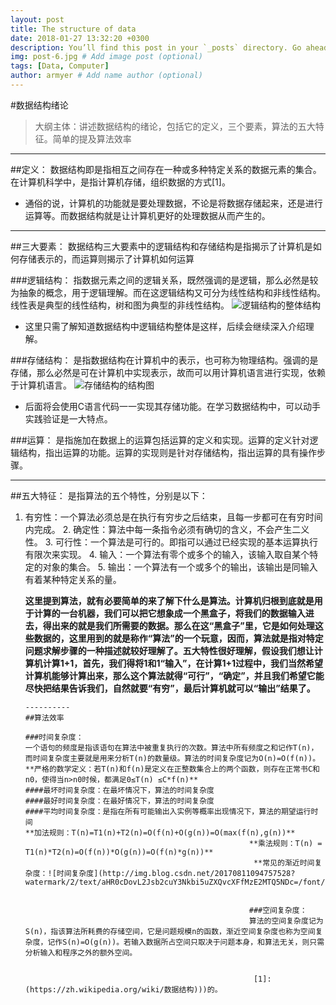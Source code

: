 ```yaml
---
layout: post
title: The structure of data
date: 2018-01-27 13:32:20 +0300
description: You’ll find this post in your `_posts` directory. Go ahead and edit it and re-build the site to see your changes. # Add post description (optional)
img: post-6.jpg # Add image post (optional)
tags: [Data, Computer]
author: armyer # Add name author (optional)
---
```


#数据结构绪论

> 大纲主体：讲述数据结构的绪论，包括它的定义，三个要素，算法的五大特征。简单的提及算法效率


----------


##定义：
数据结构即是指相互之间存在一种或多种特定关系的数据元素的集合。在计算机科学中，是指计算机存储，组织数据的方式[1]。

- 通俗的说，计算机的功能就是要处理数据，不论是将数据存储起来，还是进行运算等。而数据结构就是让计算机更好的处理数据从而产生的。


----------


##三大要素：
数据结构三大要素中的逻辑结构和存储结构是指揭示了计算机是如何存储表示的，而运算则揭示了计算机如何运算

###逻辑结构：
指数据元素之间的逻辑关系，既然强调的是逻辑，那么必然是较为抽象的概念，用于逻辑理解。而在这逻辑结构又可分为线性结构和非线性结构。线性表是典型的线性结构，树和图为典型的非线性结构。
![逻辑结构的整体结构](http://img.blog.csdn.net/20170810232727186?watermark/2/text/aHR0cDovL2Jsb2cuY3Nkbi5uZXQvcXFfMzE2MTQ5NDc=/font/5a6L5L2T/fontsize/400/fill/I0JBQkFCMA==/dissolve/70/gravity/SouthEast)

 - 这里只需了解知道数据结构中逻辑结构整体是这样，后续会继续深入介绍理解。
 
 
 ###存储结构：
 是指数据结构在计算机中的表示，也可称为物理结构。强调的是存储，那么必然是可在计算机中实现表示，故而可以用计算机语言进行实现，依赖于计算机语言。
 ![存储结构的结构图](http://img.blog.csdn.net/20170810233822229?watermark/2/text/aHR0cDovL2Jsb2cuY3Nkbi5uZXQvcXFfMzE2MTQ5NDc=/font/5a6L5L2T/fontsize/400/fill/I0JBQkFCMA==/dissolve/70/gravity/SouthEast)
 
  - 后面将会使用C语言代码一一实现其存储功能。在学习数据结构中，可以动手实践验证是一大特点。
  
  
  ###运算：
  是指施加在数据上的运算包括运算的定义和实现。运算的定义针对逻辑结构，指出运算的功能。运算的实现则是针对存储结构，指出运算的具有操作步骤。
  
  
  ----------
  
  
  ##五大特征：
  是指算法的五个特性，分别是以下：
  
   1. 有穷性：一个算法必须总是在执行有穷步之后结束，且每一步都可在有穷时间内完成。
    2. 确定性：算法中每一条指令必须有确切的含义，不会产生二义性。
     3. 可行性：一个算法是可行的。即指可以通过已经实现的基本运算执行有限次来实现。
      4. 输入：一个算法有零个或多个的输入，该输入取自某个特定的对象的集合。
       5. 输出：一个算法有一个或多个的输出，该输出是同输入有着某种特定关系的量。
        
         **这里提到算法，就有必要简单的来了解下什么是算法。计算机归根到底就是用于计算的一台机器，我们可以把它想象成一个黑盒子，将我们的数据输入进去，得出来的就是我们所需要的数据。那么在这“黑盒子”里，它是如何处理这些数据的，这里用到的就是称作“算法”的一个玩意，因而，算法就是指对特定问题求解步骤的一种描述就较好理解了。五大特性很好理解，假设我们想让计算机计算1+1，首先，我们得将1和1“输入”，在计算1+1过程中，我们当然希望计算机能够计算出来，那么这个算法就得“可行”，“确定”，并且我们希望它能尽快把结果告诉我们，自然就要“有穷”，最后计算机就可以“输出”结果了。**
         
          
          
          
          ----------
          ##算法效率
          
          ###时间复杂度：
          一个语句的频度是指该语句在算法中被重复执行的次数。算法中所有频度之和记作T(n)，而时间复杂度主要就是用来分析T(n)的数量级。算法的时间复杂度记为O(n)=O(f(n))。
          **严格的数学定义：若T(n)和f(n)是定义在正整数集合上的两个函数，则存在正常书C和n0，使得当n>n0时候，都满足0≤T(n) ≤C*f(n)**
          ####最坏时间复杂度：在最坏情况下，算法的时间复杂度
          ####最好时间复杂度：在最好情况下，算法的时间复杂度
          ####平均时间复杂度：是指在所有可能输出入实例等概率出现情况下，算法的期望运行时间
          **加法规则：T(n)=T1(n)+T2(n)=O(f(n)+O(g(n))=O(max(f(n),g(n))**
                                                            **乘法规则：T(n) = T1(n)*T2(n)=O(f(n))*O(g(n))=O(f(n)*g(n))**
                                                             **常见的渐近时间复杂度：![时间复杂度](http://img.blog.csdn.net/20170811094757528?watermark/2/text/aHR0cDovL2Jsb2cuY3Nkbi5uZXQvcXFfMzE2MTQ5NDc=/font/5a6L5L2T/fontsize/400/fill/I0JBQkFCMA==/dissolve/70/gravity/SouthEast)**
                                                            
                                                            
                                                            ###空间复杂度：
                                                            算法的空间复杂度记为S(n)，指该算法所耗费的存储空间，它是问题规模n的函数，渐近空间复杂度也称为空间复杂度，记作S(n)=O(g(n))。若输入数据所占空间只取决于问题本身，和算法无关，则只需分析输入和程序之外的额外空间。
                                                            
                                                            
                                                             [1]:(https://zh.wikipedia.org/wiki/数据结构)))的。
